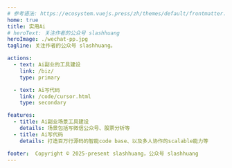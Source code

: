 ```yaml
---
# 参考语法: https://ecosystem.vuejs.press/zh/themes/default/frontmatter.html#tagline
home: true
title: 实用Ai
# heroText: 关注作者的公众号 slashhuang
heroImage: ./wechat-pp.jpg
tagline: 关注作者的公众号 slashhuang。

actions:
  - text: Ai副业的工具建设
    link: /biz/
    type: primary

  - text: Ai写代码
    link: /code/cursor.html
    type: secondary

features:
  - title: Ai副业场景工具建设
    details: 场景包括写微信公众号、股票分析等
  - title: Ai写代码
    details: 打造百万行源码的智能code base、以及多人协作的scalable能力等

footer:  Copyright © 2025-present slashhuang，公众号 slashhuang
---
```

